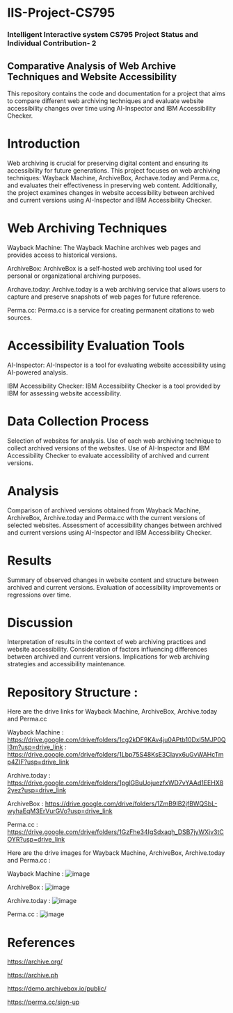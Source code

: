 # IIS-Project-CS795
### Intelligent Interactive system CS795 Project Status and Individual Contribution- 2


## Comparative Analysis of Web Archive Techniques and Website Accessibility


This repository contains the code and documentation for a project that aims to compare different web archiving techniques and evaluate website accessibility changes over time using AI-Inspector and IBM Accessibility Checker.



# Introduction

Web archiving is crucial for preserving digital content and ensuring its accessibility for future generations. This project focuses on web archiving techniques: Wayback Machine, ArchiveBox, Archave.today and Perma.cc, and evaluates their effectiveness in preserving web content. Additionally, the project examines changes in website accessibility between archived and current versions using AI-Inspector and IBM Accessibility Checker.




# Web Archiving Techniques

Wayback Machine: The Wayback Machine archives web pages and provides access to historical versions.


ArchiveBox: ArchiveBox is a self-hosted web archiving tool used for personal or organizational archiving purposes.


Archave.today: Archive.today is a web archiving service that allows users to capture and preserve snapshots of web pages for future reference.


Perma.cc: Perma.cc is a service for creating permanent citations to web sources.



# Accessibility Evaluation Tools

AI-Inspector: AI-Inspector is a tool for evaluating website accessibility using AI-powered analysis.


IBM Accessibility Checker: IBM Accessibility Checker is a tool provided by IBM for assessing website accessibility.


# Data Collection Process
Selection of websites for analysis.
Use of each web archiving technique to collect archived versions of the websites.
Use of AI-Inspector and IBM Accessibility Checker to evaluate accessibility of archived and current versions.

# Analysis
Comparison of archived versions obtained from Wayback Machine, ArchiveBox, Archive.today and Perma.cc with the current versions of selected websites.
Assessment of accessibility changes between archived and current versions using AI-Inspector and IBM Accessibility Checker.

# Results
Summary of observed changes in website content and structure between archived and current versions.
Evaluation of accessibility improvements or regressions over time.

# Discussion
Interpretation of results in the context of web archiving practices and website accessibility.
Consideration of factors influencing differences between archived and current versions.
Implications for web archiving strategies and accessibility maintenance.


# Repository Structure : 
Here are the drive links for Wayback Machine, ArchiveBox, Archive.today and Perma.cc

Wayback Machine : https://drive.google.com/drive/folders/1cg2kDF9KAv4ju0APtb10Dxl5MJP0QI3m?usp=drive_link
                : https://drive.google.com/drive/folders/1Lbp75S48KsE3CIayx6uGvWAHcTmp4ZIF?usp=drive_link


Archive.today   : https://drive.google.com/drive/folders/1pglGBuUojuezfxWD7vYAAd1EEHX82yez?usp=drive_link


ArchiveBox      : https://drive.google.com/drive/folders/1ZmB9IB2jfBWQSbL-wyhaEqM3ErVurGVo?usp=drive_link


Perma.cc        : https://drive.google.com/drive/folders/1GzFhe34IgSdxaqh_DSB7jyWXjv3tCOYR?usp=drive_link

     


Here are the drive images for Wayback Machine, ArchiveBox, Archive.today and Perma.cc :

Wayback Machine :  ![image](https://github.com/lakshmi-jangala/IIS-Project/assets/144286068/dcbe6f71-bd80-4be1-8a46-19559cd2bf51)



ArchiveBox :   ![image](https://github.com/lakshmi-jangala/IIS-Project/assets/144286068/1c9b890f-e1c0-4c75-b1cf-a2fa7ac3a9b8)



Archive.today :  ![image](https://github.com/lakshmi-jangala/IIS-Project/assets/144286068/0b6bedaf-b9f6-4594-b8fd-2a7de04be1ea)



Perma.cc :   ![image](https://github.com/lakshmi-jangala/IIS-Project/assets/144286068/deefd0d6-02f3-4157-a6ad-b53f87935b56)


# References
https://archive.org/

https://archive.ph

https://demo.archivebox.io/public/

https://perma.cc/sign-up
